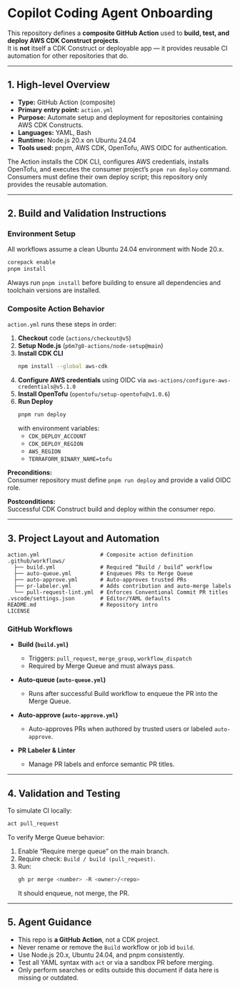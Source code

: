 # Copilot Coding Agent Onboarding

This repository defines a **composite GitHub Action** used to **build, test, and deploy AWS CDK Construct projects**.  
It is **not** itself a CDK Construct or deployable app — it provides reusable CI automation for other repositories that do.

---

## 1. High-level Overview

- **Type:** GitHub Action (composite)
- **Primary entry point:** `action.yml`
- **Purpose:** Automate setup and deployment for repositories containing AWS CDK Constructs.
- **Languages:** YAML, Bash
- **Runtime:** Node.js 20.x on Ubuntu 24.04
- **Tools used:** pnpm, AWS CDK, OpenTofu, AWS OIDC for authentication.

The Action installs the CDK CLI, configures AWS credentials, installs OpenTofu, and executes the consumer project’s `pnpm run deploy` command.  
Consumers must define their own deploy script; this repository only provides the reusable automation.

---

## 2. Build and Validation Instructions

### Environment Setup
All workflows assume a clean Ubuntu 24.04 environment with Node 20.x.

```bash
corepack enable
pnpm install
```
Always run `pnpm install` before building to ensure all dependencies and toolchain versions are installed.

### Composite Action Behavior
`action.yml` runs these steps in order:

1. **Checkout** code (`actions/checkout@v5`)
2. **Setup Node.js** (`p6m7g8-actions/node-setup@main`)
3. **Install CDK CLI**
   ```bash
   npm install --global aws-cdk
   ```
4. **Configure AWS credentials** using OIDC via `aws-actions/configure-aws-credentials@v5.1.0`
5. **Install OpenTofu** (`opentofu/setup-opentofu@v1.0.6`)
6. **Run Deploy**
   ```bash
   pnpm run deploy
   ```
   with environment variables:
   - `CDK_DEPLOY_ACCOUNT`
   - `CDK_DEPLOY_REGION`
   - `AWS_REGION`
   - `TERRAFORM_BINARY_NAME=tofu`

**Preconditions:**  
Consumer repository must define `pnpm run deploy` and provide a valid OIDC role.  

**Postconditions:**  
Successful CDK Construct build and deploy within the consumer repo.

---

## 3. Project Layout and Automation

```
action.yml                   # Composite action definition
.github/workflows/
  ├── build.yml              # Required “Build / build” workflow
  ├── auto-queue.yml         # Enqueues PRs to Merge Queue
  ├── auto-approve.yml       # Auto-approves trusted PRs
  ├── pr-labeler.yml         # Adds contribution and auto-merge labels
  └── pull-request-lint.yml  # Enforces Conventional Commit PR titles
.vscode/settings.json        # Editor/YAML defaults
README.md                    # Repository intro
LICENSE
```

### GitHub Workflows

- **Build (`build.yml`)**
  - Triggers: `pull_request`, `merge_group`, `workflow_dispatch`
  - Required by Merge Queue and must always pass.

- **Auto-queue (`auto-queue.yml`)**
  - Runs after successful Build workflow to enqueue the PR into the Merge Queue.

- **Auto-approve (`auto-approve.yml`)**
  - Auto-approves PRs when authored by trusted users or labeled `auto-approve`.

- **PR Labeler & Linter**
  - Manage PR labels and enforce semantic PR titles.

---

## 4. Validation and Testing

To simulate CI locally:
```bash
act pull_request
```

To verify Merge Queue behavior:
1. Enable “Require merge queue” on the main branch.
2. Require check: `Build / build (pull_request)`.
3. Run:
   ```bash
   gh pr merge <number> -R <owner>/<repo>
   ```
   It should enqueue, not merge, the PR.

---

## 5. Agent Guidance

- This repo is **a GitHub Action**, not a CDK project.
- Never rename or remove the `Build` workflow or job id `build`.
- Use Node.js 20.x, Ubuntu 24.04, and pnpm consistently.
- Test all YAML syntax with `act` or via a sandbox PR before merging.
- Only perform searches or edits outside this document if data here is missing or outdated.
